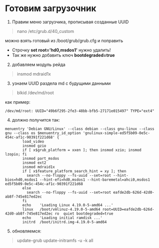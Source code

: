 # Готовим загрузочник

1. Правим меню загрузчика, прописывая созданные UUID
  > nano /etc/grub.d/40_custom

можно взять готовый из /boot/grub/grub.cfg и поправить

  - Строчку **set root='hd0,msdos1'** нужно удалить!
  - Так же нужно добавить ключ **bootdegraded=true**

2. добавляем модуль рейда
  > insmod mdraid1x

3. узнаем UUID раздела md с будущими данными
  > blkid /dev/md/root

как пример:
```
/dev/md/root: UUID="49b6f295-2fe3-48bb-bfb5-27171e015497" TYPE="ext4"
```

4. должно получится так:
```
menuentry 'Debian GNU/Linux' --class debian --class gnu-linux --class gnu --class os $menuentry_id_option 'gnulinux-simple-ed5f5b09-0e5c-454c-af1c-90391f221d68' {
        load_video
        insmod gzio
        if [ x$grub_platform = xxen ]; then insmod xzio; insmod lzopio; fi
        insmod part_msdos
        insmod ext2
        insmod mdraid1x                                  
        if [ x$feature_platform_search_hint = xy ]; then
          search --no-floppy --fs-uuid --set=root --hint-bios=hd0,msdos1 --hint-efi=hd0,msdos1 --hint-baremetal=ahci0,msdos1  ed5f5b09-0e5c-454c-af1c-90391f221d68
        else                                             
          search --no-floppy --fs-uuid --set=root eafde2db-626d-42d0-ab8f-745e817ed2ec
        fi                                               
        echo    'Loading Linux 4.19.0-5-amd64 ...'       
        linux   /boot/vmlinuz-4.19.0-5-amd64 root=UUID=eafde2db-626d-42d0-ab8f-745e817ed2ec ro  quiet bootdegraded=true
        echo    'Loading initial ramdisk ...'
        initrd  /boot/initrd.img-4.19.0-5-amd64
```
5. обновляемся:
  > update-grub
  > update-initramfs -u -k all
